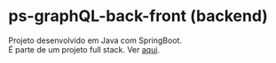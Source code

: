 # ps-graphQL-back-front (backend)

Projeto desenvolvido em Java com SpringBoot.  
É parte de um projeto full stack. Ver [aqui](https://github.com/SabrinaKaren/ps-graphQL-back-front).
